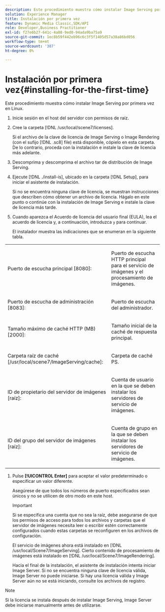 ```yaml
---
description: Este procedimiento muestra cómo instalar Image Serving por primera vez en Linux.
solution: Experience Manager
title: Instalación por primera vez
feature: Dynamic Media Classic,SDK/API
role: Developer,Business Practitioner
exl-id: f27e6b27-641c-4a88-9ed0-94ada9ba75a9
source-git-commit: 1ec8b59f442eb96c6c3f5f1405d57a38a86bd056
workflow-type: tm+mt
source-wordcount: '387'
ht-degree: 0%

---
```


# Instalación por primera vez{#installing-for-the-first-time}

Este procedimiento muestra cómo instalar Image Serving por primera vez en Linux.

1. Inicie sesión en el host del servidor con permisos de raíz.
1. Cree la carpeta [!DNL /usr/local/scene7/licenses].

   Si el archivo de la clave de licencia de Image Serving o Image Rendering (con el sufijo [!DNL .sc8] file) está disponible, cópielo en esta carpeta. De lo contrario, proceda con la instalación e instale la clave de licencia más adelante.
1. Descomprima y descomprima el archivo tar de distribución de Image Serving.
1. Ejecute [!DNL ./install-is], ubicado en la carpeta [!DNL Setup], para iniciar el asistente de instalación.

   Si no se encuentra ninguna clave de licencia, se muestran instrucciones que describen cómo obtener un archivo de licencia. Hágalo en este punto o continúe con la instalación de Image Serving e instale la clave de licencia más tarde.
1. Cuando aparezca el Acuerdo de licencia del usuario final (EULA), lea el acuerdo de licencia y, a continuación, introduzca `y` para continuar.

   El instalador muestra las indicaciones que se enumeran en la siguiente tabla.

<table id="table_0E7B673CAD8E4C5EB72F8283A0DDEFC8"> 
 <tbody> 
  <tr> 
   <td colname="col1"> <p><span class="codeph"> Puerto de escucha principal [8080]:</span> </p> </td> 
   <td colname="col2"> <p>Puerto de escucha HTTP principal para el servicio de imágenes y el procesamiento de imágenes. </p> </td> 
  </tr> 
  <tr> 
   <td colname="col1"> <p><span class="codeph"> Puerto de escucha de administración [8083]:</span> </p> </td> 
   <td colname="col2"> <p>Puerto de escucha del administrador. </p> </td> 
  </tr> 
  <tr> 
   <td colname="col1"> <p><span class="codeph"> Tamaño máximo de caché HTTP (MB) [2000]:</span> </p> </td> 
   <td colname="col2"> <p>Tamaño inicial de la caché de respuesta principal. </p> </td> 
  </tr> 
  <tr> 
   <td colname="col1"> <p><span class="codeph"> Carpeta raíz de caché [/usr/local/scene7/ImageServing/cache]:</span> </p> </td> 
   <td colname="col2"> <p>Carpeta de caché PS. </p> </td> 
  </tr> 
  <tr> 
   <td colname="col1"> <p><span class="codeph"> ID de propietario del servidor de imágenes [raíz]:</span> </p> </td> 
   <td colname="col2"> <p>Cuenta de usuario en la que se deben instalar los servidores de servicio de imágenes. </p> </td> 
  </tr> 
  <tr> 
   <td colname="col1"> <p><span class="codeph"> ID del grupo del servidor de imágenes [raíz]:</span> </p> </td> 
   <td colname="col2"> <p>Cuenta de grupo en la que se deben instalar los servidores de servicio de imágenes. </p> </td> 
  </tr> 
 </tbody> 
</table>

1. Pulse **[!UICONTROL Enter]** para aceptar el valor predeterminado o especificar un valor diferente.

   Asegúrese de que todos los números de puerto especificados sean únicos y no se utilicen de otro modo en este host.

   >[!IMPORTANT]
   >
   >Si se especifica una cuenta que no sea la raíz, debe asegurarse de que los permisos de acceso para todos los archivos y carpetas que el servidor de imágenes necesita leer o escribir estén correctamente configurados cuando estas carpetas se reconfiguren en los archivos de configuración.
   >
   >El servicio de imágenes ahora está instalado en [!DNL /usr/local/Scene7/ImageServing]. Cierto contenido de procesamiento de imágenes está instalado en [!DNL /usr/local/Scene7/ImageRendering].
   >
   >Hacia el final de la instalación, el asistente de instalación intenta iniciar Image Server. Si no se encuentra ninguna clave de licencia válida, Image Server no puede iniciarse. Si hay una licencia válida y Image Server aún no se está iniciando, consulte los archivos de registro.

>[!NOTE]
>
>Si la licencia se instala después de instalar Image Serving, Image Server debe iniciarse manualmente antes de utilizarse.
